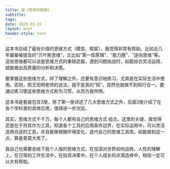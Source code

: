 ```yaml
---
title: 读《思考的框架》
subtitle: 
tags: 
date: 2025-03-15
layout: post
header-style: text
---
```


这本书总结了最有价值的思维方式（模型、框架），我觉得非常有帮助。比如近几年屡屡被提及的“贝叶斯思维”，又比如“第一性原理”、“能力圈”、“逆向思维”等。这些思维都可以说是思维方式的重磅武器，遇到问题挑战时，如能综合灵活运用，就能做出高质量的分析和决策。

要掌握这些思维方式，除了理解之外，还要有意识地练习，尤其是在实际生活中使用。否则，照王阳明老师的说法，就不是真的“知”，自然也就做不到知行合一。要通过练习使这些思维方式称为习惯，从而为我所用。

这本书是套装包含3册，除了第一册详述了几大思维方式之外，后面2册介绍了在各个学科里的具体应用，值得进一步浏览。

其实，思维方式千千万，每个人都有自己的思维方式 组合。这里的关键，我觉得还是在于将其作为工具，知道各个工具的应用条件边界，在实际运用中，可以灵活选用合适的工具，并且能够根据环境变化，迭代自己的思维工具库。如能做到这一点，算是善莫大焉了。

我自己也需要总结下我个人版的思维方式，在加深对世界如何运转、人性的理解上，在日常的工作生活中，在投资决策中，在个人成长的点滴选择中，相信一定可以大有帮助。